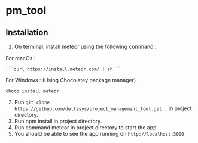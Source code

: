 # pm_tool

## Installation

1. On terminal, install meteor using the following command : 

For macOs :

    ```curl https://install.meteor.com/ | sh```
    
For Windows : (Using Chocolatey package manager)

    choco install meteor
2. Run ```git clone https://github.com/dellasys/project_management_tool.git .``` in project directory.
3. Run npm install in project directory.
4. Run command meteor in project directory to start the app.
5. You should be able to see the app running on ```http://localhost:3000```
